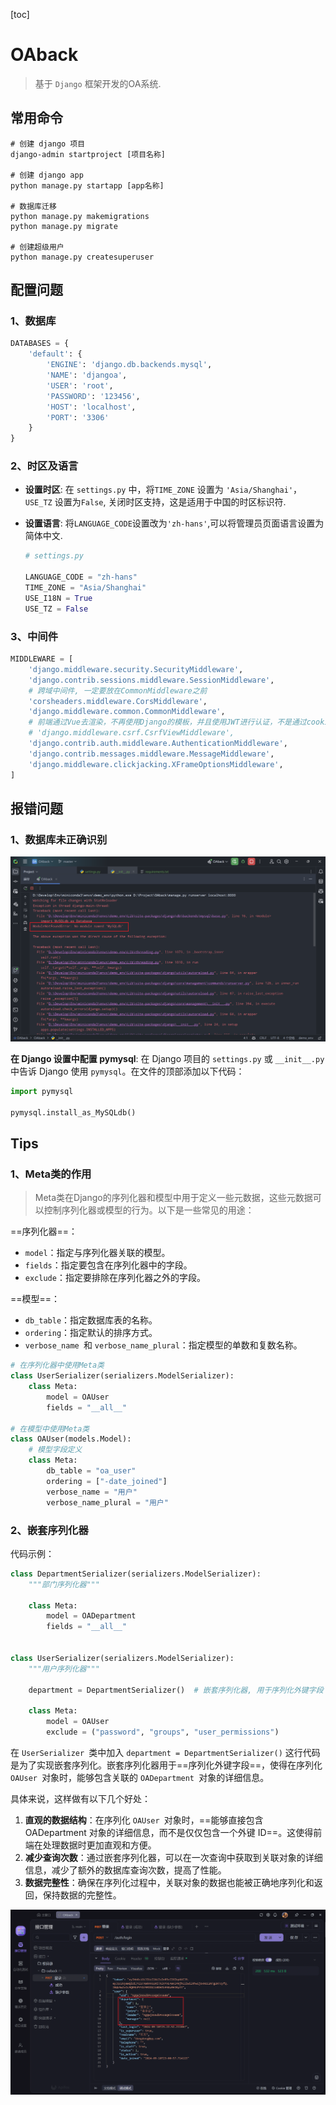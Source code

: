 [toc]

# OAback

> 基于 `Django` 框架开发的OA系统.

## 常用命令

```shell
# 创建 django 项目
django-admin startproject [项目名称]

# 创建 django app
python manage.py startapp [app名称]

# 数据库迁移
python manage.py makemigrations
python manage.py migrate

# 创建超级用户
python manage.py createsuperuser
```



## 配置问题

### 1、数据库

```python
DATABASES = {
    'default': {
        'ENGINE': 'django.db.backends.mysql',
        'NAME': 'djangoa',
        'USER': 'root',
        'PASSWORD': '123456',
        'HOST': 'localhost',
        'PORT': '3306'
    }
}
```



### 2、时区及语言

- **设置时区**: 在 `settings.py` 中，将`TIME_ZONE` 设置为 `'Asia/Shanghai'`，`USE_TZ` 设置为`False`, 关闭时区支持，这是适用于中国的时区标识符.

- **设置语言**: 将`LANGUAGE_CODE`设置改为`'zh-hans'`,可以将管理员页面语言设置为简体中文.

  ```python
  # settings.py
  
  LANGUAGE_CODE = "zh-hans"
  TIME_ZONE = "Asia/Shanghai"
  USE_I18N = True
  USE_TZ = False
  ```



### 3、中间件

```python
MIDDLEWARE = [
    'django.middleware.security.SecurityMiddleware',
    'django.contrib.sessions.middleware.SessionMiddleware',
    # 跨域中间件, 一定要放在CommonMiddleware之前
    'corsheaders.middleware.CorsMiddleware',
    'django.middleware.common.CommonMiddleware',
    # 前端通过Vue去渲染，不再使用Django的模板，并且使用JWT进行认证，不是通过cookie，无需开启csrf保护
    # 'django.middleware.csrf.CsrfViewMiddleware',
    'django.contrib.auth.middleware.AuthenticationMiddleware',
    'django.contrib.messages.middleware.MessageMiddleware',
    'django.middleware.clickjacking.XFrameOptionsMiddleware',
]
```



## 报错问题

### 1、数据库未正确识别

![image-20240909004334643](assets/image-20240909004334643.png)

**在 Django 设置中配置 pymysql**: 在 Django 项目的 `settings.py` 或 `__init__.py` 中告诉 Django 使用 `pymysql`。在文件的顶部添加以下代码：

```python
import pymysql

pymysql.install_as_MySQLdb()
```





## Tips

### 1、Meta类的作用

> Meta类在Django的序列化器和模型中用于定义一些元数据，这些元数据可以控制序列化器或模型的行为。以下是一些常见的用途：

==序列化器==：

- `model`：指定与序列化器关联的模型。
- `fields`：指定要包含在序列化器中的字段。
- `exclude`：指定要排除在序列化器之外的字段。

==模型==：  

- `db_table`：指定数据库表的名称。
- `ordering`：指定默认的排序方式。
- `verbose_name `和 `verbose_name_plural`：指定模型的单数和复数名称。

```python
# 在序列化器中使用Meta类
class UserSerializer(serializers.ModelSerializer):
    class Meta:
        model = OAUser
        fields = "__all__"

# 在模型中使用Meta类
class OAUser(models.Model):
    # 模型字段定义
    class Meta:
        db_table = "oa_user"
        ordering = ["-date_joined"]
        verbose_name = "用户"
        verbose_name_plural = "用户"
```



### 2、嵌套序列化器

代码示例：

```python
class DepartmentSerializer(serializers.ModelSerializer):
    """部门序列化器"""
    
    class Meta:
        model = OADepartment
        fields = "__all__"


class UserSerializer(serializers.ModelSerializer):
    """用户序列化器"""
    
    department = DepartmentSerializer()  # 嵌套序列化器, 用于序列化外键字段
    
    class Meta:
        model = OAUser
        exclude = ("password", "groups", "user_permissions")
```

  在 `UserSerializer `类中加入 `department = DepartmentSerializer()` 这行代码是为了实现嵌套序列化。嵌套序列化器用于==序列化外键字段==，使得在序列化 `OAUser `对象时，能够包含关联的 `OADepartment `对象的详细信息。  

具体来说，这样做有以下几个好处：

1. **直观的数据结构**：在序列化 `OAUser `对象时，==能够直接包含 OADepartment 对象的详细信息，而不是仅仅包含一个外键 ID==。这使得前端在处理数据时更加直观和方便。  
2. **减少查询次数**：通过嵌套序列化器，可以在一次查询中获取到关联对象的详细信息，减少了额外的数据库查询次数，提高了性能。  
3. **数据完整性**：确保在序列化过程中，关联对象的数据也能被正确地序列化和返回，保持数据的完整性。

![image-20240910232439173](assets/image-20240910232439173.png)
